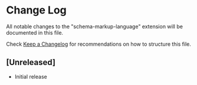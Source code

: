 # Change Log

All notable changes to the "schema-markup-language" extension will be documented in this file.

Check [Keep a Changelog](http://keepachangelog.com/) for recommendations on how to structure this file.

## [Unreleased]

- Initial release